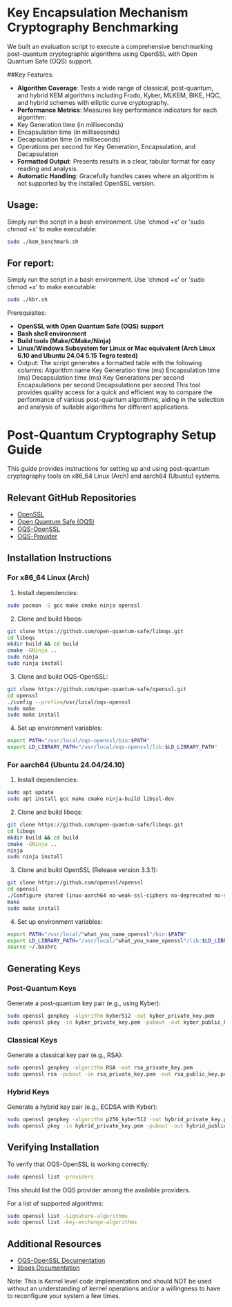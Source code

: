 # Key Encapsulation Mechanism Cryptography Benchmarking

We built an evaluation script to execute a comprehensive benchmarking post-quantum cryptographic algorithms using OpenSSL with Open Quantum Safe (OQS) support.

##Key Features:
- **Algorithm Coverage**: Tests a wide range of classical, post-quantum, and hybrid KEM algorithms including Frodo, Kyber, MLKEM, BIKE, HQC, and hybrid schemes with elliptic curve cryptography.
- **Performance Metrics**: Measures key performance indicators for each algorithm:
- Key Generation time (in milliseconds)
- Encapsulation time (in milliseconds)
- Decapsulation time (in milliseconds)
- Operations per second for Key Generation, Encapsulation, and Decapsulation
- **Formatted Output**: Presents results in a clear, tabular format for easy reading and analysis.
- **Automatic Handling**: Gracefully handles cases where an algorithm is not supported by the installed OpenSSL version.
## Usage:
Simply run the script in a bash environment. Use 'chmod +x' or 'sudo chmod +x' to make executable:

```bash
sudo ./kem_benchmark.sh
```

## For report:
Simply run the script in a bash environment. Use 'chmod +x' or 'sudo chmod +x' to make executable:
```bash
sudo ./kbr.sh
```

Prerequisites:
- **OpenSSL with Open Quantum Safe (OQS) support**
- **Bash shell environment**
- **Build tools (Make/CMake/Ninja)**
- **Linux/Windows Subsystem for Linux or Mac equivalent (Arch Linux 6.10 and Ubuntu 24.04 5.15 Tegra tested)**
- Output:
The script generates a formatted table with the following columns:
Algorithm name
Key Generation time (ms)
Encapsulation time (ms)
Decapsulation time (ms)
Key Generations per second
Encapsulations per second
Decapsulations per second
This tool provides quality access for a quick and efficient way to compare the performance of various post-quantum algorithms, aiding in the selection and analysis of suitable algorithms for different applications.


# Post-Quantum Cryptography Setup Guide

This guide provides instructions for setting up and using post-quantum cryptography tools on x86_64 Linux (Arch) and aarch64 (Ubuntu) systems.

## Relevant GitHub Repositories
- [OpenSSL](https://github.com/openssl/openssl)
- [Open Quantum Safe (OQS)](https://github.com/open-quantum-safe/liboqs)
- [OQS-OpenSSL](https://github.com/open-quantum-safe/openssl)
- [OQS-Provider](https://github.com/open-quantum-safe/oqs-provider)

## Installation Instructions

### For x86_64 Linux (Arch)

1. Install dependencies:
```bash
sudo pacman -S gcc make cmake ninja openssl
```

2. Clone and build liboqs:
```bash
git clone https://github.com/open-quantum-safe/liboqs.git
cd liboqs
mkdir build && cd build
cmake -GNinja ..
sudo ninja
sudo ninja install
```

3. Clone and build OQS-OpenSSL:
```bash
git clone https://github.com/open-quantum-safe/openssl.git
cd openssl
./config --prefix=/usr/local/oqs-openssl
sudo make
sudo make install
```

4. Set up environment variables:
```bash
export PATH="/usr/local/oqs-openssl/bin:$PATH"
export LD_LIBRARY_PATH="/usr/local/oqs-openssl/lib:$LD_LIBRARY_PATH"
```

### For aarch64 (Ubuntu 24.04/24.10)

1. Install dependencies:
```bash
sudo apt update
sudo apt install gcc make cmake ninja-build libssl-dev
```

2. Clone and build liboqs:
```bash
git clone https://github.com/open-quantum-safe/liboqs.git
cd liboqs
mkdir build && cd build
cmake -GNinja ..
ninja
sudo ninja install
```

3. Clone and build OpenSSL (Release version 3.3.1):
```bash
git clone https://github.com/openssl/openssl
cd openssl
./Configure shared linux-aarch64 no-weak-ssl-ciphers no-deprecated no-ssl3 no-tls1 no-tls1_1 enable-tls1_3 -DOPENSSL_NO_HEARTBEATS -DOQS_DEFAULT_GROUPS=\"p256_kyber512:p384_kyber768:p521_kyber1024:kyber512:kyber768:kyber1024:p256_falcon512:p384_falcon512:p521_falcon1024:falcon512:falcon1024:p256_dilithium2:p384_dilithium3:p521_dilithium5:dilithium2:dilithium3:dilithium5:p384_mceliece348864:p521_mceliece460896:mceliece348864:mceliece460896:mceliece6688128:mceliece6960119:mceliece8192128:x25519_kyber512:x25519_kyber768:x25519_kyber1024:x25519_falcon512:x25519_falcon1024:x25519_dilithium2:x25519_dilithium3:x25519_dilithium5:x25519_mceliece348864:x25519_mceliece460896:x25519_mceliece6688128:x25519_mceliece6960119:x25519_mceliece8192128:frodo640aes:frodo976aes:frodo1344aes:bike1l1cpa:bike1l3cpa:bike1l5cpa:hqc128:hqc192:hqc256:sphincssha256128frobust:sphincssha256192frobust:sphincssha256256frobust:secp256k1_kyber512:secp256k1_kyber768:secp256k1_kyber1024:sntrup761:ntrulpr761:x25519_sphincssha256128frobust:x25519_frodo640aes:x25519_bike1l1cpa:x25519_hqc128:sphincsshake256128frobust:sphincssha256128ssimple:sphincsshake256128ssimple:x448_kyber768:x448_dilithium3:frodo640shake:frodo976shake:frodo1344shake\" -lm enable-chacha enable-aria enable-blake2 enable-sm4 enable-ec_nistp_64_gcc_128 enable-camellia enable-seed enable-whirlpool enable-ocb enable-gost enable-sm2 enable-sm3 enable-dtls enable-ktls no-dynamic-engine enable-fips
make
sudo make install
```

4. Set up environment variables:
```bash
export PATH="/usr/local/"what_you_name_openssl"/bin:$PATH"
export LD_LIBRARY_PATH="/usr/local/"what_you_name_openssl"/lib:$LD_LIBRARY_PATH"
source ~/.bashrc
```

## Generating Keys

### Post-Quantum Keys

Generate a post-quantum key pair (e.g., using Kyber):
```bash
sudo openssl genpkey -algorithm kyber512 -out kyber_private_key.pem
sudo openssl pkey -in kyber_private_key.pem -pubout -out kyber_public_key.pem
```

### Classical Keys

Generate a classical key pair (e.g., RSA):
```bash
sudo openssl genpkey -algorithm RSA -out rsa_private_key.pem
sudo openssl rsa -pubout -in rsa_private_key.pem -out rsa_public_key.pem
```

### Hybrid Keys

Generate a hybrid key pair (e.g., ECDSA with Kyber):
```bash
sudo openssl genpkey -algorithm p256_kyber512 -out hybrid_private_key.pem
sudo openssl pkey -in hybrid_private_key.pem -pubout -out hybrid_public_key.pem
```

## Verifying Installation

To verify that OQS-OpenSSL is working correctly:
```bash
sudo openssl list -providers
```
This should list the OQS provider among the available providers.

For a list of supported algorithms:
```bash
sudo openssl list -signature-algorithms
sudo openssl list -key-exchange-algorithms
```

## Additional Resources

- [OQS-OpenSSL Documentation](https://github.com/open-quantum-safe/openssl/wiki)
- [liboqs Documentation](https://openquantumsafe.org/liboqs/documentation.html)

Note: This is Kernel level code implementation and should NOT be used without an understanding of kernel operations and/or a willingness to have to reconfigure your system a few times.
